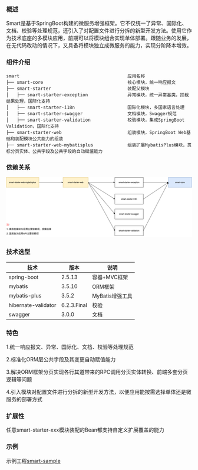 ### 概述

Smart是基于SpringBoot构建的微服务增强框架。它不仅统一了异常、国际化、文档、校验等处理规范，还引入了对配置文件进行分拆的新型开发方法。使用它作为技术底座的多模块应用，前期可以将模块组合实现单体部署。跟随业务的发展，在无代码改动的情况下，又具备将模块独立成微服务的能力，实现分阶降本增效。

### 组件介绍

  ```
smart                                         应用名称
├── smart-core                                核心模块，统一响应报文
├── smart-starter                             装配父模块
│   ├── smart-starter-exception               异常模块，统一异常基类，拦截结果处理，国际化支持
│   ├── smart-starter-i18n                    国际化模块，多国家语言处理
│   ├── smart-starter-swagger                 文档模块，Swagger规范
│   ├── smart-starter-validation              校验模块，集成SpringBoot Validation，国际化支持
├── smart-starter-web                         组装模块，SpringBoot Web基础和装配模块公共能力的组装
├── smart-starter-web-mybatisplus             组装扩展MybatisPlus模块，贯标分页实体、公共字段及公共字段的自动赋值能力
  ```

### 依赖关系

![](./relationship.png)

### 技术选型

| 技术                   | 版本    | 说明             |
| ---------------------- | ------- | ---------------- |
| spring-boot             | 2.5.13   | 容器+MVC框架     |
| mybatis                | 3.5.10   | ORM框架          |
| mybatis-plus           | 3.5.2   | MyBatis增强工具  |
| hibernate-validator    | 6.2.3.Final   | 校验  |
| swagger      | 3.0.0   | 文档     |

### 特色
1.统一响应报文、异常、国际化、文档、校验等处理规范

2.标准化ORM层公共字段及其变更自动赋值能力

3.解决ORM框架分页实现各行其道带来的RPC调用分页实体转换、前端多套分页逻辑等问题

4.引入模块对配置文件进行分拆的新型开发方法，以便应用能按需选择单体还是微服务的部署方式

### 扩展性
任意smart-starter-xxx模块装配的Bean都支持自定义扩展覆盖的能力

### 示例
示例工程[smart-sample](https://github.com/a466350665/smart-sample)